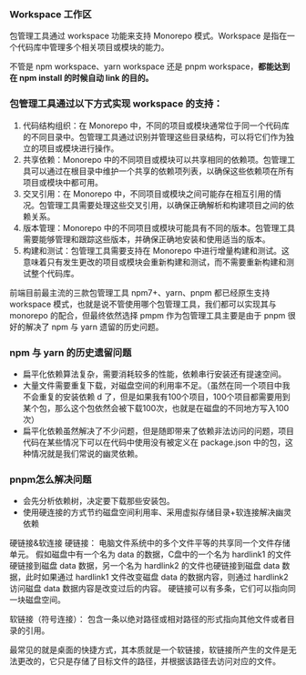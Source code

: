 ### Workspace 工作区
包管理工具通过 workspace 功能来支持 Monorepo 模式。Workspace 是指在一个代码库中管理多个相关项目或模块的能力。

不管是 npm workspace、yarn workspace 还是 pnpm workspace，**都能达到在 npm install 的时候自动 link 的目的。**

### 包管理工具通过以下方式实现 workspace 的支持：

1. 代码结构组织：在 Monorepo 中，不同的项目或模块通常位于同一个代码库的不同目录中。包管理工具通过识别并管理这些目录结构，可以将它们作为独立的项目或模块进行操作。
2. 共享依赖：Monorepo 中的不同项目或模块可以共享相同的依赖项。包管理工具可以通过在根目录中维护一个共享的依赖项列表，以确保这些依赖项在所有项目或模块中都可用。
3. 交叉引用：在 Monorepo 中，不同项目或模块之间可能存在相互引用的情况。包管理工具需要处理这些交叉引用，以确保正确解析和构建项目之间的依赖关系。
4. 版本管理：Monorepo 中的不同项目或模块可能具有不同的版本。包管理工具需要能够管理和跟踪这些版本，并确保正确地安装和使用适当的版本。
5. 构建和测试：包管理工具需要支持在 Monorepo 中进行增量构建和测试。这意味着只有发生更改的项目或模块会重新构建和测试，而不需要重新构建和测试整个代码库。

前端目前最主流的三款包管理工具 npm7+、yarn、pnpm 都已经原生支持 workspace 模式，也就是说不管使用哪个包管理工具，我们都可以实现其与 monorepo 的配合，但最终依然选择 pmpm 作为包管理工具主要是由于 pnpm 很好的解决了 npm 与 yarn 遗留的历史问题。

### npm 与 yarn 的历史遗留问题
- 扁平化依赖算法复杂，需要消耗较多的性能，依赖串行安装还有提速空间。
- 大量文件需要重复下载，对磁盘空间的利用率不足。（虽然在同一个项目中我不会重复的安装依赖 d 了，但是如果我有100个项目，100个项目都需要用到某个包，那么这个包依然会被下载100次，也就是在磁盘的不同地方写入100次）
- 扁平化依赖虽然解决了不少问题，但是随即带来了依赖非法访问的问题，项目代码在某些情况下可以在代码中使用没有被定义在 package.json 中的包，这种情况就是我们常说的幽灵依赖。


### pnpm怎么解决问题
- 会先分析依赖树，决定要下载那些安装包。
- 使用硬连接的方式节约磁盘空间利用率、采用虚拟存储目录+软连接解决幽灵依赖

硬链接&软连接
硬链接： 电脑文件系统中的多个文件平等的共享同一个文件存储单元。
假如磁盘中有一个名为 data 的数据，C盘中的一个名为 hardlink1 的文件硬链接到磁盘 data 数据，另一个名为 hardlink2 的文件也硬链接到磁盘 data 数据，此时如果通过 hardlink1 文件改变磁盘 data 的数据内容，则通过 hardlink2 访问磁盘 data 数据内容是改变过后的内容。
硬链接可以有多条，它们可以指向同一块磁盘空间。

软链接（符号连接）： 包含一条以绝对路径或相对路径的形式指向其他文件或者目录的引用。

最常见的就是桌面的快捷方式，其本质就是一个软链接，软链接所产生的文件是无法更改的，它只是存储了目标文件的路径，并根据该路径去访问对应的文件。

